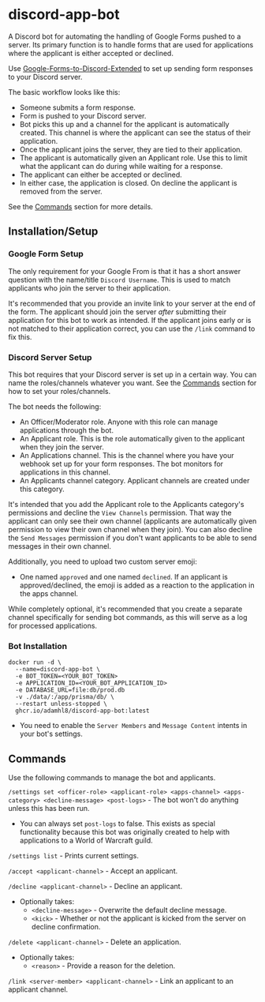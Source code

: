 # discord-app-bot

A Discord bot for automating the handling of Google Forms pushed to a server. Its primary function is to handle forms that are used for applications where the applicant is either accepted or declined.

Use [Google-Forms-to-Discord-Extended](https://github.com/Kelo/Google-Forms-to-Discord-Extended) to set up sending form responses to your Discord server.

The basic workflow looks like this:

- Someone submits a form response.
- Form is pushed to your Discord server.
- Bot picks this up and a channel for the applicant is automatically created. This channel is where the applicant can see the status of their application.
- Once the applicant joins the server, they are tied to their application.
- The applicant is automatically given an Applicant role. Use this to limit what the applicant can do during while waiting for a response.
- The applicant can either be accepted or declined.
- In either case, the application is closed. On decline the applicant is removed from the server.

See the [Commands](#commands) section for more details.

## Installation/Setup

### Google Form Setup

The only requirement for your Google From is that it has a short answer question with the name/title `Discord Username`. This is used to match applicants who join the server to their application.

It's recommended that you provide an invite link to your server at the end of the form. The applicant should join the server _after_ submitting their application for this bot to work as intended. If the applicant joins early or is not matched to their application correct, you can use the `/link` command to fix this.

### Discord Server Setup

This bot requires that your Discord server is set up in a certain way. You can name the roles/channels whatever you want. See the [Commands](#commands) section for how to set your roles/channels.

The bot needs the following:

- An Officer/Moderator role. Anyone with this role can manage applications through the bot.
- An Applicant role. This is the role automatically given to the applicant when they join the server.
- An Applications channel. This is the channel where you have your webhook set up for your form responses. The bot monitors for applications in this channel.
- An Applicants channel category. Applicant channels are created under this category.

It's intended that you add the Applicant role to the Applicants category's permissions and decline the `View Channels` permission. That way the applicant can only see their own channel (applicants are automatically given permission to view their own channel when they join). You can also decline the `Send Messages` permission if you don't want applicants to be able to send messages in their own channel.

Additionally, you need to upload two custom server emoji:

- One named `approved` and one named `declined`. If an applicant is approved/declined, the emoji is added as a reaction to the application in the apps channel.

While completely optional, it's recommended that you create a separate channel specifically for sending bot commands, as this will serve as a log for processed applications.

### Bot Installation

```
docker run -d \
  --name=discord-app-bot \
  -e BOT_TOKEN=<YOUR_BOT_TOKEN>
  -e APPLICATION_ID=<YOUR_BOT_APPLICATION_ID>
  -e DATABASE_URL=file:db/prod.db
  -v ./data/:/app/prisma/db/ \
  --restart unless-stopped \
  ghcr.io/adamhl8/discord-app-bot:latest
```

- You need to enable the `Server Members` and `Message Content` intents in your bot's settings.

## Commands

Use the following commands to manage the bot and applicants.

`/settings set <officer-role> <applicant-role> <apps-channel> <apps-category> <decline-message> <post-logs>` - The bot won't do anything unless this has been run.

- You can always set `post-logs` to false. This exists as special functionality because this bot was originally created to help with applications to a World of Warcraft guild.

`/settings list` - Prints current settings.

`/accept <applicant-channel>` - Accept an applicant.

`/decline <applicant-channel>` - Decline an applicant.

- Optionally takes:
  - `<decline-message>` - Overwrite the default decline message.
  - `<kick>` - Whether or not the applicant is kicked from the server on decline confirmation.

`/delete <applicant-channel>` - Delete an application.

- Optionally takes:
  - `<reason>` - Provide a reason for the deletion.

`/link <server-member> <applicant-channel>` - Link an applicant to an applicant channel.
